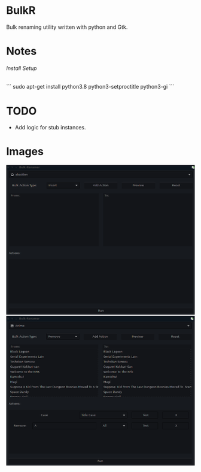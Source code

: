 # BulkR
Bulk renaming utility written with python and Gtk.

# Notes


<h6>Install Setup</h6>
```
sudo apt-get install python3.8 python3-setproctitle python3-gi
```

# TODO
<ul>
<li>Add logic for stub instances.</li>
</ul>

# Images
![1 BulkR clean slate. ](images/pic1.png)
![2 BulkR loaded dir and some actions. ](images/pic2.png)
